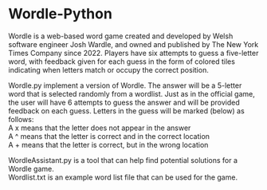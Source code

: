 # Wordle-Python
Wordle is a web-based word game created and developed by Welsh software engineer Josh Wardle, and owned and published by The New York Times Company since 2022. Players have six attempts to guess a five-letter word, with feedback given for each guess in the form of colored tiles indicating when letters match or occupy the correct position. <br>

Wordle.py implement a version of Wordle. The answer will be a 5-letter word that is selected randomly from a wordlist. Just as in the official game, the user will have 6 attempts to guess the answer and will be provided feedback on each guess. Letters in the guess will be marked (below) as follows: <br>
A x means that the letter does not appear in the answer <br>
A ^ means that the letter is correct and in the correct location <br>
A + means that the letter is correct, but in the wrong location <br>

WordleAssistant.py is a tool that can help find potential solutions for a Wordle game. <br>
Wordlist.txt is an example word list file that can be used for the game.
